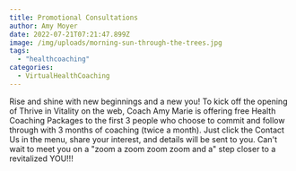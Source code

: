 ```yaml
---
title: Promotional Consultations
author: Amy Moyer
date: 2022-07-21T07:21:47.899Z
image: /img/uploads/morning-sun-through-the-trees.jpg
tags:
  - "healthcoaching"
categories:
  - VirtualHealthCoaching
---
```

Rise and shine with new beginnings and a new you!  To kick off the opening of Thrive in Vitality on the web, Coach Amy Marie is offering free Health Coaching Packages to the first 3 people who choose to commit and follow through with 3 months of coaching (twice a month).  Just click the Contact Us in the menu, share your interest, and details will be sent to you.  Can't wait to meet you on a "zoom a zoom zoom zoom and a" step closer to a revitalized YOU!!!